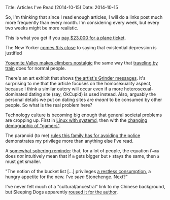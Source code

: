 Title: Articles I've Read (2014-10-15)
Date: 2014-10-15

So, I'm thinking that since I read enough articles, I will do a links post much more frequently than every month. I'm considering every week, but every two weeks might be more realistic.

This is what you get if you [pay $23,000 for a plane ticket](https://medium.com/travel-adventure/what-its-like-to-fly-the-23-000-singapore-airlines-suites-class-17d9f3fee0d).

The New Yorker [comes *this* close](http://www.newyorker.com/culture/cultural-comment/suicide-crime-loneliness) to saying that existential depression is justified

[Yosemite Valley makes climbers nostalgic](http://eveningsends.com/climbing/valley-uprising-nostalgic/) the same way that [traveling by train](http://spnzr.com/aboard-amtrak) does for normal people.

There's an art exhibit that shows [the artist's Grinder messages](http://hyperallergic.com/153310/public-display-of-gay-mens-photos-texts-incites-outcry/). It's surprising to me that the article focuses on the homosexuality aspect, because I think a similar outcry will occur even if a more heterosexual-dominated dating site (say, OkCupid) is used instead. Also, arguably the personal details we put on dating sites are *meant* to be consumed by other people. So what is the real problem here?

Technology culture is becoming big enough that general societal problems are cropping up. First in [Linux with systemd](https://plus.google.com/app/basic/stream/z13rdjryqyn1xlt3522sxpugoz3gujbhh04), then with the [changing demographic of "gamers"](http://www.gamasutra.com/view/news/224400/Gamers_dont_have_to_be_your_audience_Gamers_are_over.php).

The paranoid (to me) [rules this family has for avoiding the police](http://paw.princeton.edu/issues/2014/10/08/pages/7596/index.xml?page=1) demonstrates my privilege more than anything else I've read.

A [somewhat sobering reminder](http://nautil.us/issue/17/big-bangs/how-i-rewired-my-brain-to-become-fluent-in-math-rd) that, for a lot of people, the equation `F=ma` does *not* intuitively mean that if `m` gets bigger but `F` stays the same, then `a` must get smaller.

"The notion of the bucket list [...] privileges [a restless consumption](http://www.newyorker.com/culture/cultural-comment/kicking-the-bucket-list), a hungry appetite for the new. I've *seen* Stonehenge. Next?"

I've never felt much of a "cultural/ancestral" link to my Chinese background, but Sleeping Dogs apparently [roused it for the author](http://kotaku.com/what-sleeping-dogs-gets-so-right-about-being-an-asian-a-1644011008).
